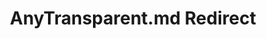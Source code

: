---
title: AnyTransparent.md Redirect
redirect_to: /Pages/StereoKit/DisplayBlend/AnyTransparent.html
---